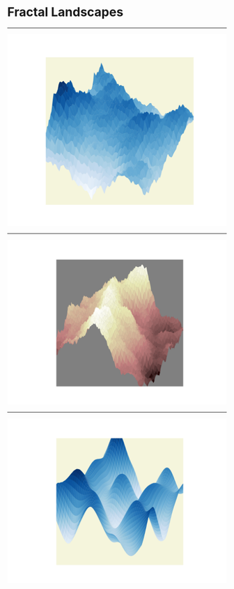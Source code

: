# Fractal Landscapes


---
![Example: Fractal Landscape](images/fractal_landscape_1.png)

---

![Example: Fractal Landscape](images/fractal_landscape.png)

---
![Example: Fractal Landscape using classic noise algorithm](images/classic_noise.png)

